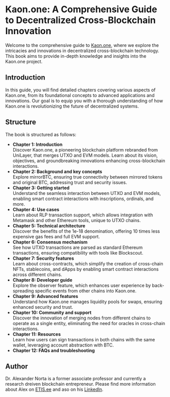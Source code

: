# Kaon.one: A Comprehensive Guide to Decentralized Cross-Blockchain Innovation

Welcome to the comprehensive guide to [Kaon.one](https://unilayer.io/), where we explore the intricacies and innovations in decentralized cross-blockchain technology. This book aims to provide in-depth knowledge and insights into the Kaon.one project.

## Introduction

In this guide, you will find detailed chapters covering various aspects of Kaon.one, from its foundational concepts to advanced applications and innovations. Our goal is to equip you with a thorough understanding of how Kaon.one is revolutionizing the future of decentralized systems.

## Structure

The book is structured as follows:
- **Chapter 1: Introduction**<br>
Discover Kaon.one, a pioneering blockchain platform rebranded from UniLayer, that merges UTXO and EVM models. Learn about its vision, objectives, and groundbreaking innovations enhancing cross-blockchain interactions.
- **Chapter 2: Background and key concepts**<br>
Explore mirrorBTC, ensuring true connectivity between mirrored tokens and original BTC, addressing trust and security issues.
- **Chapter 3: Getting started**<br>
Understand the seamless interaction between UTXO and EVM models, enabling smart contract interactions with inscriptions, ordinals, and more.
- **Chapter 4: Use cases**<br>
Learn about RLP transaction support, which allows integration with Metamask and other Ethereum tools, unique to UTXO chains.
- **Chapter 5: Technical architecture**<br>
Discover the benefits of the 1e-18 denomination, offering 10 times less expensive gas fees and full EVM support.
- **Chapter 6: Consensus mechanism**<br>
See how UTXO transactions are parsed as standard Ethereum transactions, ensuring compatibility with tools like Blockscout.
- **Chapter 7: Security features**<br>
Learn about cross-contracts, which simplify the creation of cross-chain NFTs, stablecoins, and dApps by enabling smart contract interactions across different chains.
- **Chapter 8: Developer guide**<br>
Explore the observer feature, which enhances user experience by back-spreading specific events from other chains into Kaon.one.
- **Chapter 9: Advanced features**<br>
Understand how Kaon.one manages liquidity pools for swaps, ensuring enhanced security and trust.
- **Chapter 10: Community and support**<br>
Discover the innovation of merging nodes from different chains to operate as a single entity, eliminating the need for oracles in cross-chain interactions.
- **Chapter 11: Resources**<br>
Learn how users can sign transactions in both chains with the same wallet, leveraging account abstraction with BTC.
- **Chapter 12: FAQs and troubleshooting**

## Author

Dr. Alexander Norta is a former associate professor and currently a research dreiven blockchain entrepreneur. Please find more information about 
Alex on [ETIS.ee](https://www.etis.ee/CV/Alexander_Norta/eng/) and aso on his [LinkedIn](https://www.linkedin.com/in/alexnorta/).


